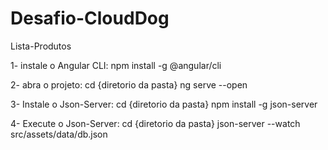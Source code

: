 # Desafio-CloudDog
 Lista-Produtos


1- instale o Angular CLI: npm install -g @angular/cli

2- abra o projeto: cd {diretorio da pasta} ng serve --open

3- Instale o Json-Server: cd {diretorio da pasta} npm install -g json-server

4- Execute o Json-Server: cd {diretorio da pasta} json-server --watch src/assets/data/db.json
